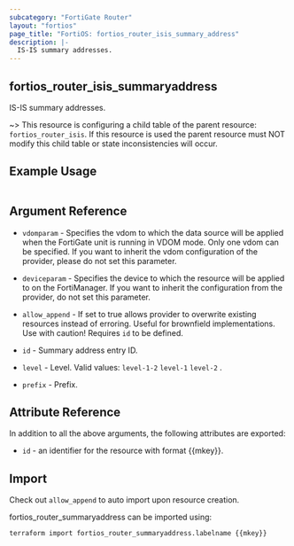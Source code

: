 ```yaml
---
subcategory: "FortiGate Router"
layout: "fortios"
page_title: "FortiOS: fortios_router_isis_summary_address"
description: |-
  IS-IS summary addresses.
---
```


## fortios_router_isis_summaryaddress
IS-IS summary addresses.

~> This resource is configuring a child table of the parent resource: `fortios_router_isis`. If this resource is used the parent resource must NOT modify this child table or state inconsistencies will occur.


## Example Usage

```hcl

```

## Argument Reference
* `vdomparam` - Specifies the vdom to which the data source will be applied when the FortiGate unit is running in VDOM mode. Only one vdom can be specified. If you want to inherit the vdom configuration of the provider, please do not set this parameter.
* `deviceparam` - Specifies the device to which the resource will be applied to on the FortiManager. If you want to inherit the configuration from the provider, do not set this parameter.
* `allow_append` - If set to true allows provider to overwrite existing resources instead of erroring. Useful for brownfield implementations. Use with caution! Requires `id` to be defined.

* `id` - Summary address entry ID.
* `level` - Level. Valid values: `level-1-2` `level-1` `level-2` .
* `prefix` - Prefix.

## Attribute Reference

In addition to all the above arguments, the following attributes are exported:
* `id` - an identifier for the resource with format {{mkey}}.

## Import

Check out `allow_append` to auto import upon resource creation.

fortios_router_summaryaddress can be imported using:
```sh
terraform import fortios_router_summaryaddress.labelname {{mkey}}
```
